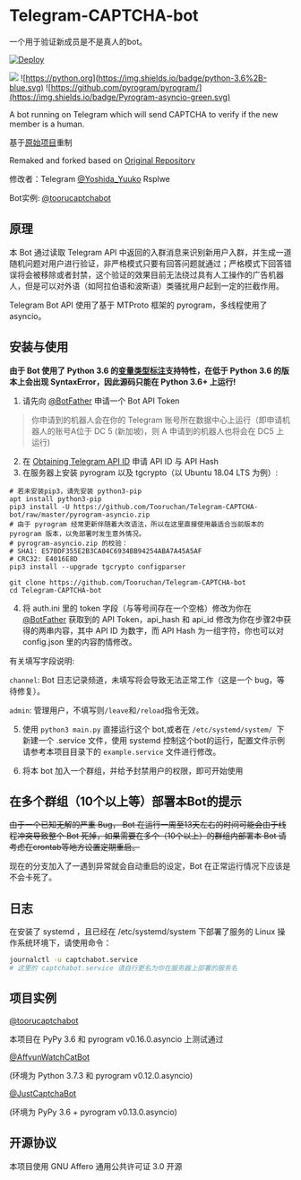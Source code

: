 # Telegram-CAPTCHA-bot

一个用于验证新成员是不是真人的bot。

[![Deploy](https://www.herokucdn.com/deploy/button.svg)](https://heroku.com/deploy?template=https://github.com/reejit/Telegram-CAPTCHA-Bot.git)


![](https://img.shields.io/badge/license-AGPL3.0-%23373737.svg) ![https://python.org](https://img.shields.io/badge/python-3.6%2B-blue.svg) ![https://github.com/pyrogram/pyrogram/](https://img.shields.io/badge/Pyrogram-asyncio-green.svg)

A bot running on Telegram which will send CAPTCHA to verify if the new member is a human.

基于[原始项目](https://github.com/lziad/Telegram-CAPTCHA-bot)重制  

Remaked and forked based on [Original Repository](https://github.com/lziad/Telegram-CAPTCHA-bot)

修改者：Telegram [@Yoshida_Yuuko](https://t.me/Yoshida_Yuuko) Rsplwe

Bot实例: [@toorucaptchabot](https://t.me/toorucaptchabot)
## 原理

本 Bot 通过读取 Telegram API 中返回的入群消息来识别新用户入群，并生成一道随机问题对用户进行验证，非严格模式只要有回答问题就通过；严格模式下回答错误将会被移除或者封禁，这个验证的效果目前无法绕过具有人工操作的广告机器人，但是可以对外语（如阿拉伯语和波斯语）类骚扰用户起到一定的拦截作用。

Telegram Bot API 使用了基于 MTProto 框架的 pyrogram，多线程使用了 asyncio。

## 安装与使用
**由于 Bot 使用了 Python 3.6 的[变量类型标注](https://docs.python.org/zh-cn/3/library/typing.html)支持特性，在低于 Python 3.6 的版本上会出现 SyntaxError，因此源码只能在 Python 3.6+ 上运行!**  
1. 请先向 [@BotFather](https://t.me/botfather) 申请一个 Bot API Token  
> 你申请到的机器人会在你的 Telegram 账号所在数据中心上运行（即申请机器人的账号A位于 DC 5 (新加坡)，则 A 申请到的机器人也将会在 DC5 上运行)
2. 在 [Obtaining Telegram API ID](https://core.telegram.org/api/obtaining_api_id) 申请 API ID 与 API Hash
3. 在服务器上安装 pyrogram 以及 tgcrypto（以 Ubuntu 18.04 LTS 为例）: 
```
# 若未安装pip3，请先安装 python3-pip
apt install python3-pip
pip3 install -U https://github.com/Tooruchan/Telegram-CAPTCHA-bot/raw/master/pyrogram-asyncio.zip
# 由于 pyrogram 经常更新伴随着大改语法，所以在这里直接使用最适合当前版本的 pyrogram 版本，以免部署时发生意外情况。
# pyrogram-asyncio.zip 的校验：
# SHA1: E57BDF355E2B3CA04C6934BB94254ABA7A45A5AF
# CRC32: E4016E8D
pip3 install --upgrade tgcrypto configparser
```
``` 
git clone https://github.com/Tooruchan/Telegram-CAPTCHA-bot 
cd Telegram-CAPTCHA-bot
```

4. 将 auth.ini 里的 token 字段（与等号间存在一个空格）修改为你在 [@BotFather](https://t.me/botfather) 获取到的 API Token，api_hash 和 api_id 修改为你在步骤2中获得的两串内容，其中 API ID 为数字，而 API Hash 为一组字符，你也可以对 config.json 里的内容酌情修改。

有关填写字段说明:

`channel`: Bot 日志记录频道，未填写将会导致无法正常工作（这是一个 bug，等待修复）。

`admin`: 管理用户，不填写则`/leave`和`/reload`指令无效。

5. 使用 `python3 main.py` 直接运行这个 bot,或者在 `/etc/systemd/system/ `下新建一个 .service 文件，使用 systemd 控制这个bot的运行，配置文件示例请参考本项目目录下的 `example.service` 文件进行修改。

6. 将本 bot 加入一个群组，并给予封禁用户的权限，即可开始使用

## 在多个群组（10个以上等）部署本Bot的提示

~~由于一个已知无解的严重 Bug， Bot 在运行一周至13天左右的时间可能会由于线程冲突导致整个 Bot 死掉，如果需要在多个（10个以上）的群组内部署本 Bot 请考虑在crontab等地方设置定期重启。~~

现在的分支加入了一遇到异常就会自动重启的设定，Bot 在正常运行情况下应该是不会卡死了。

## 日志
在安装了 systemd ，且已经在 /etc/systemd/system 下部署了服务的 Linux 操作系统环境下，请使用命令：
```bash
journalctl -u captchabot.service 
# 这里的 captchabot.service 请自行更名为你在服务器上部署的服务名
```

## 项目实例
[@toorucaptchabot](https://t.me/toorucaptchabot)

本项目在 PyPy 3.6 和 pyrogram v0.16.0.asyncio 上测试通过  

[@AffyunWatchCatBot](https://t.me/AffyunWatchCatBot)

(环境为 Python 3.7.3 和 pyrogram v0.12.0.asyncio)

[@JustCaptchaBot](https://t.me/JustCaptchaBot)

(环境为 PyPy 3.6 + pyrogram v0.13.0.asyncio)

## 开源协议
本项目使用 GNU Affero 通用公共许可证 3.0 开源




